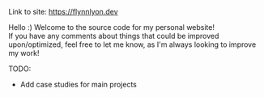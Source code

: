 Link to site: https://flynnlyon.dev <br>

Hello :) Welcome to the source code for my personal website! <br>
If you have any comments about things that could be improved upon/optimized, feel free to let me know, as I'm always looking to improve my work!

TODO:
- Add case studies for main projects
